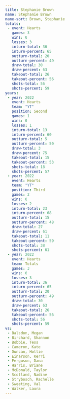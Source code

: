 ```yaml
---
title: Stephanie Brown
name: Stephanie Brown
name-sort: Brown, Stephanie
totals:
 - event: Hearts
   games: 3
   wins: 0
   losses: 3
   inturn-total: 36
   inturn-percent: 65
   outturn-total: 20
   outturn-percent: 49
   draw-total: 30
   draw-percent: 63
   takeout-total: 26
   takeout-percent: 56
   shots-total: 56
   shots-percent: 59
years:
 - year: 2022
   event: Hearts
   team: "YT"
   position: Second
   games: 1
   wins: 0
   losses: 1
   inturn-total: 13
   inturn-percent: 60
   outturn-total: 5
   outturn-percent: 50
   draw-total: 3
   draw-percent: 75
   takeout-total: 15
   takeout-percent: 53
   shots-total: 18
   shots-percent: 57
 - year: 2022
   event: Hearts
   team: "YT"
   position: Third
   games: 2
   wins: 0
   losses: 2
   inturn-total: 23
   inturn-percent: 68
   outturn-total: 15
   outturn-percent: 48
   draw-total: 27
   draw-percent: 61
   takeout-total: 11
   takeout-percent: 59
   shots-total: 38
   shots-percent: 61
 - year: 2022
   event: Hearts
   team: Totals
   games: 3
   wins: 0
   losses: 3
   inturn-total: 36
   inturn-percent: 65
   outturn-total: 20
   outturn-percent: 49
   draw-total: 30
   draw-percent: 63
   takeout-total: 26
   takeout-percent: 56
   shots-total: 56
   shots-percent: 59
vs:
 - Balsdon, Megan
 - Birchard, Shannon
 - Bobbie, Tess
 - Cameron, Kate
 - Duncan, Hollie
 - Einarson, Kerri
 - Ferguson, Dana
 - Harris, Briane
 - McDonald, Taylor
 - Scotland, Nadine
 - Strybosch, Rachelle
 - Sweeting, Val
 - Walker, Laura
---
```

